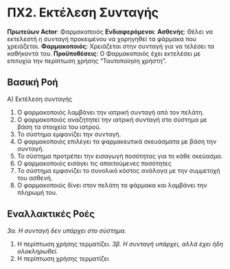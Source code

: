 # ΠΧ2. Εκτέλεση Συνταγής
**Πρωτεύων Actor**: Φαρμακοποιός
**Ενδιαφερόμενοι**:
**Ασθενής**: Θέλει να εκτελεστή η συνταγή προκειμένου να χορηγηθεί τα φάρμακα που χρειάζεται.
**Φαρμακοποιός**: Χρειάζεται στην συνταγή για να τελέσει τα καθήκοντά του.
**Προϋποθέσεις**: Ο Φαρμακοποιός έχει εκτελέσει με επιτυχία την περίπτωση χρήσης “Ταυτοποίηση χρήστη”.

## Βασική Ροή
Α) Εκτέλεση συνταγής
1. Ο φαρμακοποιός λαμβάνει την ιατρική συνταγή από τον πελάτη.
2. Ο φαρμακοποιός αναζητητεί την ιατρική συνταγή στο σύστημα με βάση τα στοιχεία του ιατρού. 
3. Το σύστημα εμφανίζει την συνταγή.
4. O φαρμακοποιός επιλέγει τα φαρμακευτικά σκευάσματα με βάση την συνταγή.
5. Το σύστημα προτρέπει την εισαγωγή ποσότητας για το κάθε σκεύασμα.
6. Ο φαρμακοποιός εισάγει τις απαιτούμενες ποσότητες
7. Το σύστημα εμφανίζει το συνολικό κόστος ανάλογα με την συμμετοχή του ασθενή.
8. Ο φαρμακοποιός δίνει στον πελάτη τα φάρμακα και λαμβάνει την πληρωμή του.
   
## Εναλλακτικές Ροές
*3α. Η συνταγή δεν υπάρχει στο σύστημα.*
  1. Η περίπτωση χρήσης τερματίζει.
*3β. Η συνταγή υπάρχει, αλλά έχει ήδη ολοκληρωθεί.*
  1. Η περίπτωση χρήσης τερματίζει

        